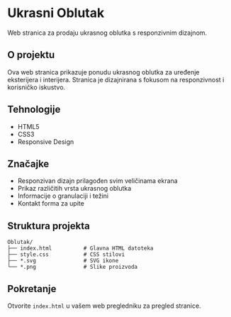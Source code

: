 # Ukrasni Oblutak

Web stranica za prodaju ukrasnog oblutka s responzivnim dizajnom.

## O projektu

Ova web stranica prikazuje ponudu ukrasnog oblutka za uređenje eksterijera i interijera. Stranica je dizajnirana s fokusom na responzivnost i korisničko iskustvo.

## Tehnologije

- HTML5
- CSS3
- Responsive Design

## Značajke

- Responzivan dizajn prilagođen svim veličinama ekrana
- Prikaz različitih vrsta ukrasnog oblutka
- Informacije o granulaciji i težini
- Kontakt forma za upite

## Struktura projekta

```
Oblutak/
├── index.html          # Glavna HTML datoteka
├── style.css           # CSS stilovi
├── *.svg               # SVG ikone
└── *.png               # Slike proizvoda
```

## Pokretanje

Otvorite `index.html` u vašem web pregledniku za pregled stranice.
